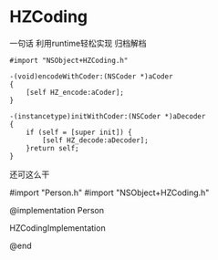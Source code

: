 # HZCoding

一句话 利用runtime轻松实现 归档解档

```
#import "NSObject+HZCoding.h"

-(void)encodeWithCoder:(NSCoder *)aCoder
{
    [self HZ_encode:aCoder];
}

-(instancetype)initWithCoder:(NSCoder *)aDecoder
{
    if (self = [super init]) {
        [self HZ_decode:aDecoder];
    }return self;
}
```

还可这么干

#import "Person.h"
#import "NSObject+HZCoding.h"

@implementation Person

HZCodingImplementation

@end

